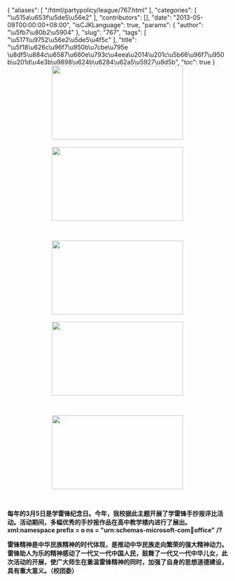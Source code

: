 {
    "aliases": [
        "/html/partypolicy/league/767.html"
    ],
    "categories": [
        "\u515a\u653f\u5de5\u56e2"
    ],
    "contributors": [],
    "date": "2013-05-09T00:00:00+08:00",
    "isCJKLanguage": true,
    "params": {
        "author": "\u5fb7\u80b2\u5904"
    },
    "slug": "767",
    "tags": [
        "\u5171\u9752\u56e2\u5de5\u4f5c"
    ],
    "title": "\u5f18\u626c\u96f7\u950b\u7cbe\u795e  \u8df5\u884c\u6587\u660e\u793c\u4eea\u2014\u201c\u5b66\u96f7\u950b\u201d\u4e3b\u9898\u624b\u6284\u62a5\u5927\u8d5b",
    "toc": true
}
**<img
    src="https://cdn.tfls.online/mirror/full/7bad1f533b35d18af049f25fb95a228ffba7eb03.jpg"
    style="display:block;margin-left:auto;margin-right:auto;"
    decoding="async"
    fetchpriority="auto"
    loading="lazy"
    height="169"
    width="300"
/> 
<img
    src="https://cdn.tfls.online/mirror/full/a164b502b68a0f5108d677fc41d91c1b878fc98d.jpg"
    style="display:block;margin-left:auto;margin-right:auto;"
    decoding="async"
    fetchpriority="auto"
    loading="lazy"
    height="169"
    width="300"
/>**

 

**<img
    src="https://cdn.tfls.online/mirror/full/d372d4308d047298beb8c0bc2e35b5eb7f049d41.jpg"
    style="display:block;margin-left:auto;margin-right:auto;"
    decoding="async"
    fetchpriority="auto"
    loading="lazy"
    height="169"
    width="300"
/> 
<img
    src="https://cdn.tfls.online/mirror/full/20f8d03d07862f5dfbeb3d59c644a7afadd48a8b.jpg"
    style="display:block;margin-left:auto;margin-right:auto;"
    decoding="async"
    fetchpriority="auto"
    loading="lazy"
    height="169"
    width="300"
/>**

 

**<img
    src="https://cdn.tfls.online/mirror/full/324e52689fa3bbed4ea89b0e83295548d058cdfa.jpg"
    style="display:block;margin-left:auto;margin-right:auto;"
    decoding="async"
    fetchpriority="auto"
    loading="lazy"
    height="169"
    width="300"
/>**

 

**每年的3月5日是学雷锋纪念日。今年，我校据此主题开展了学雷锋手抄报评比活动。活动期间，多幅优秀的手抄报作品在高中教学楼内进行了展出。xml:namespace prefix = o ns = "urn:schemas-microsoft-com:office:office" /?**

**雷锋精神是中华民族精神的时代体现，是推动中华民族走向繁荣的强大精神动力。雷锋助人为乐的精神感动了一代又一代中国人民，鼓舞了一代又一代中华儿女，此次活动的开展，使广大师生在重温雷锋精神的同时，加强了自身的思想道德建设，具有重大意义。（校团委）**

